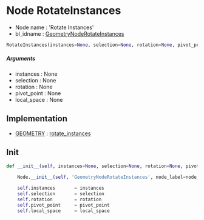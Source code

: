 # Node RotateInstances

- Node name : 'Rotate Instances'
- bl_idname : [GeometryNodeRotateInstances](https://docs.blender.org/api/current/bpy.types.GeometryNodeRotateInstances.html)


``` python
RotateInstances(instances=None, selection=None, rotation=None, pivot_point=None, local_space=None, node_label=None, node_color=None)
```
##### Arguments

- instances : None
- selection : None
- rotation : None
- pivot_point : None
- local_space : None

## Implementation

- [GEOMETRY](/docs/GeoNodes/socket_GEOMETRY.md) : [rotate_instances](/docs/GeoNodes/socket_GEOMETRY.md#rotate_instances)

## Init

``` python
def __init__(self, instances=None, selection=None, rotation=None, pivot_point=None, local_space=None, node_label=None, node_color=None):

    Node.__init__(self, 'GeometryNodeRotateInstances', node_label=node_label, node_color=node_color)

    self.instances       = instances
    self.selection       = selection
    self.rotation        = rotation
    self.pivot_point     = pivot_point
    self.local_space     = local_space
```
